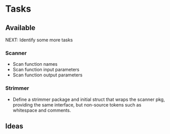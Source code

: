 # Tasks

## Available

NEXT: Identify some more tasks

### Scanner

- Scan function names
- Scan function input parameters
- Scan function output parameters

### Strimmer

- Define a strimmer package and initial struct that wraps the scanner pkg, providing the same interface, but non-source tokens such as whitespace and comments.

## Ideas
